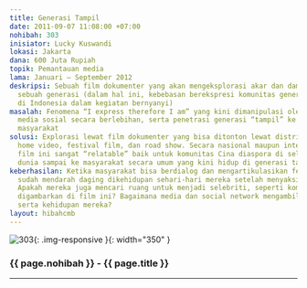 ```yaml
---
title: Generasi Tampil
date: 2011-09-07 11:08:00 +07:00
nohibah: 303
inisiator: Lucky Kuswandi
lokasi: Jakarta
dana: 600 Juta Rupiah
topik: Pemantauan media
lama: Januari – September 2012
deskripsi: Sebuah film dokumenter yang akan mengeksplorasi akar dan dampak metamorfosis
  sebuah generasi (dalam hal ini, kebebasan berekspresi komunitas generasi tua Cina
  di Indonesia dalam kegiatan bernyanyi)
masalah: Fenomena “I express therefore I am” yang kini dimanipulasi oleh visual dan
  media sosial secara berlebihan, serta penetrasi generasi “tampil” ke segala kalangan
  masyarakat
solusi: Explorasi lewat film dokumenter yang bisa ditonton lewat distribusi teater,
  home video, festival film, dan road show. Secara nasional maupun internasional,
  film ini sangat “relatable” baik untuk komunitas Cina diaspora di seluruh penjuru
  dunia sampai ke masyarakat secara umum yang kini hidup di generasi tampil.
keberhasilan: Ketika masyarakat bisa berdialog dan mengartikulasikan fenomena yang
  sudah mendarah daging dikehidupan sehari-hari mereka setelah menyaksikan film ini.
  Apakah mereka juga mencari ruang untuk menjadi selebriti, seperti komunitas yang
  digambarkan di film ini? Bagaimana media dan social network mengambil-alih waktu
  serta kehidupan mereka?
layout: hibahcmb
---
```


![303](/static/img/hibahcmb/303.png){: .img-responsive }{: width="350" }

### {{ page.nohibah }} - {{ page.title }}

---
